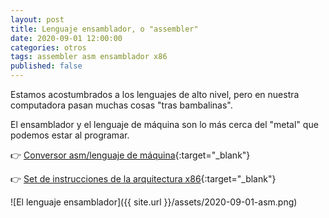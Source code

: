```yaml
---
layout: post
title: Lenguaje ensamblador, o "assembler"
date: 2020-09-01 12:00:00
categories: otros
tags: assembler asm ensamblador x86
published: false
---
```



Estamos acostumbrados a los lenguajes de alto nivel, pero en nuestra computadora pasan muchas cosas "tras bambalinas".

El ensamblador y el lenguaje de máquina son lo más cerca del "metal" que podemos estar al programar.

👉 [Conversor asm/lenguaje de máquina](https://defuse.ca/online-x86-assembler.htm){:target="_blank"}

👉 [Set de instrucciones de la arquitectura x86](https://es.wikipedia.org/wiki/Anexo:Instrucciones_x86){:target="_blank"}

![El lenguaje ensamblador]({{ site.url }}/assets/2020-09-01-asm.png)
